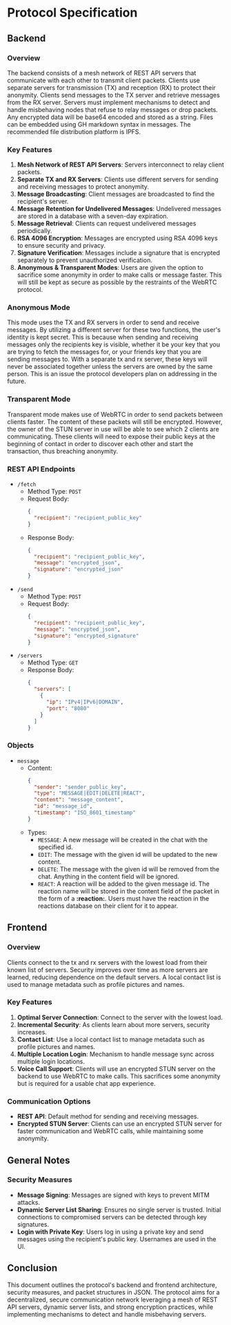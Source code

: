 # Protocol Specification

## Backend

### Overview
The backend consists of a mesh network of REST API servers that communicate with each other to transmit client packets. Clients use separate servers for transmission (TX) and reception (RX) to protect their anonymity. Clients send messages to the TX server and retrieve messages from the RX server. Servers must implement mechanisms to detect and handle misbehaving nodes that refuse to relay messages or drop packets. Any encrypted data will be base64 encoded and stored as a string. Files can be embedded using GH markdown syntax in messages. The recommended file distribution platform is IPFS.

### Key Features
1. **Mesh Network of REST API Servers**: Servers interconnect to relay client packets.
2. **Separate TX and RX Servers**: Clients use different servers for sending and receiving messages to protect anonymity.
3. **Message Broadcasting**: Client messages are broadcasted to find the recipient's server.
4. **Message Retention for Undelivered Messages**: Undelivered messages are stored in a database with a seven-day expiration.
5. **Message Retrieval**: Clients can request undelivered messages periodically.
6. **RSA 4096 Encryption**: Messages are encrypted using RSA 4096 keys to ensure security and privacy.
7. **Signature Verification**: Messages include a signature that is encrypted separately to prevent unauthorized verification.
8. **Anonymous & Transparent Modes**: Users are given the option to sacrifice some anonymity in order to make calls or message faster. This will still be kept as secure as possible by the restraints of the WebRTC protocol.

### Anonymous Mode
This mode uses the TX and RX servers in order to send and receive messages. By utilizing a different server for these two functions, the user's identity is kept secret. This is because when sending and receiving messages only the recipients key is visible, whether it be your key that you are trying to fetch the messages for, or your friends key that you are sending messages to. With a separate tx and rx server, these keys will never be associated together unless the servers are owned by the same person. This is an issue the protocol developers plan on addressing in the future.

### Transparent Mode
Transparent mode makes use of WebRTC in order to send packets between clients faster. The content of these packets will still be encrypted. However, the owner of the STUN server in use will be able to see which 2 clients are communicating. These clients will need to expose their public keys at the beginning of contact in order to discover each other and start the transaction, thus breaching anonymity.

### REST API Endpoints
- `/fetch`
  - Method Type: `POST`
  - Request Body:
    ```json
    {
      "recipient": "recipient_public_key"
    }
    ```
  - Response Body:
    ```json
    {
      "recipient": "recipient_public_key",
      "message": "encrypted_json",
      "signature": "encrypted_json"
    }
    ```
- `/send`
  - Method Type: `POST`
  - Request Body:
    ```json
    {
      "recipient": "recipient_public_key",
      "message": "encrypted_json",
      "signature": "encrypted_signature"
    }
    ```
- `/servers`
  - Method Type: `GET`
  - Response Body:
    ```json
    {
      "servers": [
        {
          "ip": "IPv4|IPv6|DOMAIN",
          "port": "8080"
        }
      ]
    }
    ```
### Objects
- `message`
  - Content:
    ```json
    {
      "sender": "sender_public_key",
      "type": "MESSAGE|EDIT|DELETE|REACT",
      "content": "message_content",
      "id": "message_id",
      "timestamp": "ISO_8601_timestamp"
    }
    ```
  - Types:
    - `MESSAGE`: A new message will be created in the chat with the specified id.
    - `EDIT`: The message with the given id will be updated to the new content.
    - `DELETE`: The message with the given id will be removed from the chat. Anything in the content field will be ignored.
    - `REACT`: A reaction will be added to the given message id. The reaction name will be stored in the content field of the packet in the form of a **:reaction:**. Users must have the reaction in the reactions database on their client for it to appear.

## Frontend

### Overview
Clients connect to the tx and rx servers with the lowest load from their known list of servers. Security improves over time as more servers are learned, reducing dependence on the default servers. A local contact list is used to manage metadata such as profile pictures and names.

### Key Features
1. **Optimal Server Connection**: Connect to the server with the lowest load.
2. **Incremental Security**: As clients learn about more servers, security increases.
3. **Contact List**: Use a local contact list to manage metadata such as profile pictures and names.
4. **Multiple Location Login**: Mechanism to handle message sync across multiple login locations.
5. **Voice Call Support**: Clients will use an encrypted STUN server on the backend to use WebRTC to make calls. This sacrifices some anonymity but is required for a usable chat app experience.

### Communication Options
- **REST API**: Default method for sending and receiving messages.
- **Encrypted STUN Server**: Clients can use an encrypted STUN server for faster communication and WebRTC calls, while maintaining some anonymity.

## General Notes

### Security Measures
- **Message Signing**: Messages are signed with keys to prevent MITM attacks.
- **Dynamic Server List Sharing**: Ensures no single server is trusted. Initial connections to compromised servers can be detected through key signatures.
- **Login with Private Key**: Users log in using a private key and send messages using the recipient's public key. Usernames are used in the UI.

## Conclusion
This document outlines the protocol's backend and frontend architecture, security measures, and packet structures in JSON. The protocol aims for a decentralized, secure communication network leveraging a mesh of REST API servers, dynamic server lists, and strong encryption practices, while implementing mechanisms to detect and handle misbehaving servers.